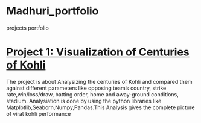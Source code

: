 # Madhuri_portfolio
projects portfolio

# [Project 1: Visualization of Centuries of Kohli](https://github.com/Madhuri2402/Centuries-of-Virat-Kohli)
The project is about Analysizing the centuries of Kohli and compared them against different parameters like opposing team’s country, strike rate,win/loss/draw, batting  order, home and away-ground conditions, stadium. Analysiation is done by using the python libraries like Matplotlib,Seaborn,Numpy,Pandas.This Analysis gives the complete picture of virat kohli performance
